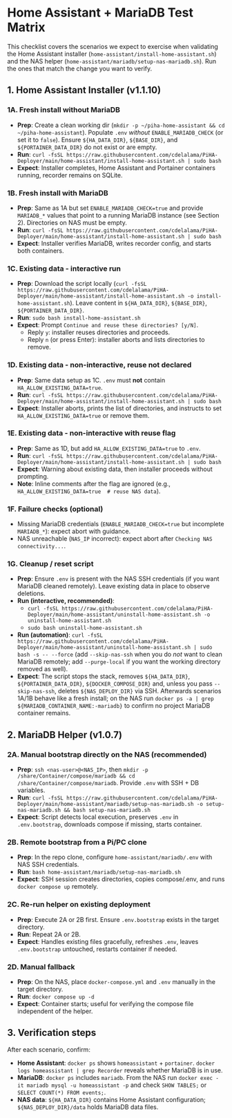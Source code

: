 # Home Assistant + MariaDB Test Matrix

This checklist covers the scenarios we expect to exercise when validating the Home Assistant installer (`home-assistant/install-home-assistant.sh`) and the NAS helper (`home-assistant/mariadb/setup-nas-mariadb.sh`). Run the ones that match the change you want to verify.

## 1. Home Assistant Installer (v1.1.10)

### 1A. Fresh install without MariaDB
- **Prep**: Create a clean working dir (`mkdir -p ~/piha-home-assistant && cd ~/piha-home-assistant`). Populate `.env` *without* `ENABLE_MARIADB_CHECK` (or set it to `false`). Ensure `${HA_DATA_DIR}`, `${BASE_DIR}`, and `${PORTAINER_DATA_DIR}` do not exist or are empty.
- **Run**: `curl -fsSL https://raw.githubusercontent.com/cdelalama/PiHA-Deployer/main/home-assistant/install-home-assistant.sh | sudo bash`
- **Expect**: Installer completes, Home Assistant and Portainer containers running, recorder remains on SQLite.

### 1B. Fresh install with MariaDB
- **Prep**: Same as 1A but set `ENABLE_MARIADB_CHECK=true` and provide `MARIADB_*` values that point to a running MariaDB instance (see Section 2). Directories on NAS must be empty.
- **Run**: `curl -fsSL https://raw.githubusercontent.com/cdelalama/PiHA-Deployer/main/home-assistant/install-home-assistant.sh | sudo bash`
- **Expect**: Installer verifies MariaDB, writes recorder config, and starts both containers.

### 1C. Existing data - interactive run
- **Prep**: Download the script locally (`curl -fsSL https://raw.githubusercontent.com/cdelalama/PiHA-Deployer/main/home-assistant/install-home-assistant.sh -o install-home-assistant.sh`). Leave content in `${HA_DATA_DIR}`, `${BASE_DIR}`, `${PORTAINER_DATA_DIR}`.
- **Run**: `sudo bash install-home-assistant.sh`
- **Expect**: Prompt `Continue and reuse these directories? [y/N]`.
  - Reply `y`: installer reuses directories and proceeds.
  - Reply `n` (or press Enter): installer aborts and lists directories to remove.

### 1D. Existing data - non-interactive, reuse not declared
- **Prep**: Same data setup as 1C. `.env` must **not** contain `HA_ALLOW_EXISTING_DATA=true`.
- **Run**: `curl -fsSL https://raw.githubusercontent.com/cdelalama/PiHA-Deployer/main/home-assistant/install-home-assistant.sh | sudo bash`
- **Expect**: Installer aborts, prints the list of directories, and instructs to set `HA_ALLOW_EXISTING_DATA=true` or remove them.

### 1E. Existing data - non-interactive with reuse flag
- **Prep**: Same as 1D, but add `HA_ALLOW_EXISTING_DATA=true` to `.env`.
- **Run**: `curl -fsSL https://raw.githubusercontent.com/cdelalama/PiHA-Deployer/main/home-assistant/install-home-assistant.sh | sudo bash`
- **Expect**: Warning about existing data, then installer proceeds without prompting.
- **Note**: Inline comments after the flag are ignored (e.g., `HA_ALLOW_EXISTING_DATA=true  # reuse NAS data`).

### 1F. Failure checks (optional)
- Missing MariaDB credentials (`ENABLE_MARIADB_CHECK=true` but incomplete `MARIADB_*`): expect abort with guidance.
- NAS unreachable (`NAS_IP` incorrect): expect abort after `Checking NAS connectivity...`.

### 1G. Cleanup / reset script
- **Prep**: Ensure `.env` is present with the NAS SSH credentials (if you want MariaDB cleaned remotely). Leave existing data in place to observe deletions.
- **Run (interactive, recommended)**:
  - `curl -fsSL https://raw.githubusercontent.com/cdelalama/PiHA-Deployer/main/home-assistant/uninstall-home-assistant.sh -o uninstall-home-assistant.sh`
  - `sudo bash uninstall-home-assistant.sh`
- **Run (automation)**: `curl -fsSL https://raw.githubusercontent.com/cdelalama/PiHA-Deployer/main/home-assistant/uninstall-home-assistant.sh | sudo bash -s -- --force` (add `--skip-nas-ssh` when you do *not* want to clean MariaDB remotely; add `--purge-local` if you want the working directory removed as well).
- **Expect**: The script stops the stack, removes `${HA_DATA_DIR}`, `${PORTAINER_DATA_DIR}`, `${DOCKER_COMPOSE_DIR}` and, unless you pass `--skip-nas-ssh`, deletes `${NAS_DEPLOY_DIR}` via SSH. Afterwards scenarios 1A/1B behave like a fresh install; on the NAS run `docker ps -a | grep ${MARIADB_CONTAINER_NAME:-mariadb}` to confirm no project MariaDB container remains.
## 2. MariaDB Helper (v1.0.7)

### 2A. Manual bootstrap directly on the NAS (recommended)
- **Prep**: `ssh <nas-user>@<NAS_IP>`, then `mkdir -p /share/Container/compose/mariadb && cd /share/Container/compose/mariadb`. Provide `.env` with SSH + DB variables.
- **Run**: `curl -fsSL https://raw.githubusercontent.com/cdelalama/PiHA-Deployer/main/home-assistant/mariadb/setup-nas-mariadb.sh -o setup-nas-mariadb.sh && bash setup-nas-mariadb.sh`
- **Expect**: Script detects local execution, preserves `.env` in `.env.bootstrap`, downloads compose if missing, starts container.

### 2B. Remote bootstrap from a Pi/PC clone
- **Prep**: In the repo clone, configure `home-assistant/mariadb/.env` with NAS SSH credentials.
- **Run**: `bash home-assistant/mariadb/setup-nas-mariadb.sh`
- **Expect**: SSH session creates directories, copies compose/.env, and runs `docker compose up` remotely.

### 2C. Re-run helper on existing deployment
- **Prep**: Execute 2A or 2B first. Ensure `.env.bootstrap` exists in the target directory.
- **Run**: Repeat 2A or 2B.
- **Expect**: Handles existing files gracefully, refreshes `.env`, leaves `.env.bootstrap` untouched, restarts container if needed.

### 2D. Manual fallback
- **Prep**: On the NAS, place `docker-compose.yml` and `.env` manually in the target directory.
- **Run**: `docker compose up -d`
- **Expect**: Container starts; useful for verifying the compose file independent of the helper.

## 3. Verification steps

After each scenario, confirm:
- **Home Assistant**: `docker ps` shows `homeassistant` + `portainer`. `docker logs homeassistant | grep Recorder` reveals whether MariaDB is in use.
- **MariaDB**: `docker ps` includes `mariadb`. From the NAS run `docker exec -it mariadb mysql -u homeassistant -p` and check `SHOW TABLES;` or `SELECT COUNT(*) FROM events;`.
- **NAS data**: `${HA_DATA_DIR}` contains Home Assistant configuration; `${NAS_DEPLOY_DIR}/data` holds MariaDB data files.



